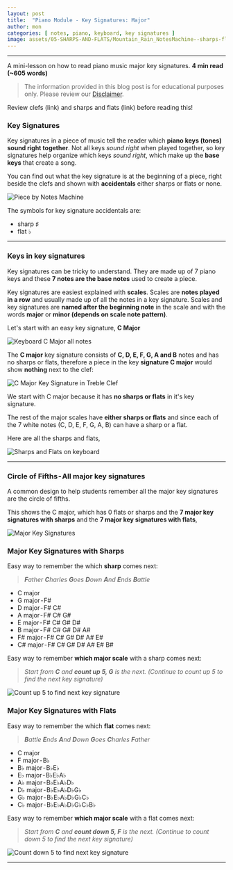 ```yaml
---
layout: post
title:  "Piano Module - Key Signatures: Major"
author: mon
categories: [ notes, piano, keyboard, key signatures ]
image: assets/05-SHARPS-AND-FLATS/Mountain_Rain_NotesMachine--sharps-flats.png
---
```

---

A mini-lesson on how to read piano music major key signatures. **4 min read (~605 words)**

> The information provided in this blog post is for educational purposes only. Please review our [Disclaimer](https://notesmachine.com/legal#disclaimer).

Review clefs (link) and sharps and flats (link) before reading this!

### Key Signatures

Key signatures in a piece of music tell the reader which **piano keys (tones) sound right together**. Not all keys _sound right_ when played together, so key signatures help organize which keys _sound right_, which make up the **base keys** that create a song.

You can find out what the key signature is at the beginning of a piece, right beside the clefs and shown with **accidentals** either sharps or flats or none.

![Piece by Notes Machine](https://m-piechatzek.github.io/notesmachinezzzz/assets/05-SHARPS-AND-FLATS/Mountain_Rain_NotesMachine--sharps-flats.png)

The symbols for key signature accidentals are:

- sharp ♯
- flat ♭

---

### Keys in key signatures

Key signatures can be tricky to understand. They are made up of 7 piano keys and these **7 notes are the base notes** used to create a piece. 

Key signatures are easiest explained with **scales**. Scales are **notes played in a row** and usually made up of all the notes in a key signature. Scales and key signatures are **named after the beginning note** in the scale and with the words **major** or **minor (depends on scale note pattern)**.

Let's start with an easy key signature, **C Major**

![Keyboard C Major all notes](https://m-piechatzek.github.io/notesmachinezzzz/assets/06-KEY-SIGNATURE-MAJOR/keyboard-C-Major-all.png)

The **C major** key signature consists of **C, D, E, F, G, A and B** notes and has no sharps or flats, therefore a piece in the key **signature C major** would show **nothing** next to the clef:

![C Major Key Signature in Treble Clef](https://m-piechatzek.github.io/notesmachinezzzz/assets/06-KEY-SIGNATURE-MAJOR/keyboard-C-Major.png)

We start with C major because it has **no sharps or flats** in it's key signature. 

The rest of the major scales have **either sharps or flats** and since each of the 7 white notes (C, D, E, F, G, A, B) can have a sharp or a flat.

Here are all the sharps and flats,

![Sharps and Flats on keyboard](https://m-piechatzek.github.io/notesmachinezzzz/assets/06-KEY-SIGNATURE-MAJOR/key-signature-keyboard-sharps-flats.png)

---

### Circle of Fifths - All major key signatures

A common design to help students remember all the major key signatures are the circle of fifths.

This shows the C major, which has 0 flats or sharps and the **7 major key signatures with sharps** and the **7 major key signatures with flats**, 

![Major Key Signatures](https://m-piechatzek.github.io/notesmachinezzzz/assets/06-KEY-SIGNATURE-MAJOR/key-signatures--circle-major.png)

### Major Key Signatures with Sharps

Easy way to remember the which **sharp** comes next: 

> _**F**ather **C**harles **G**oes **D**own **A**nd **E**nds **B**attle_

- C major
- G major - F#
- D major - F# C#
- A major - F# C# G#
- E major - F# C# G# D#
- B major - F# C# G# D# A#
- F# major - F# C# G# D# A# E#
- C# major - F# C# G# D# A# E# B#

Easy way to remember **which major scale** with a sharp comes next: 

> _Start from **C** and **count up 5, G** is the next. (Continue to count up 5 to find the next key signature)_

![Count up 5 to find next key signature](https://m-piechatzek.github.io/notesmachinezzzz/assets/06-KEY-SIGNATURE-MAJOR/key-signature-keyboard-major-sharps.png)

### Major Key Signatures with Flats

Easy way to remember the which **flat** comes next:

> _**B**attle **E**nds **A**nd **D**own **G**oes **C**harles **F**ather_

- C major
- F major - B♭
- B♭ major - B♭E♭
- E♭ major - B♭E♭A♭
- A♭ major - B♭E♭A♭D♭
- D♭ major - B♭E♭A♭D♭G♭
- G♭ major - B♭E♭A♭D♭G♭C♭
- C♭ major - B♭E♭A♭D♭G♭C♭B♭

Easy way to remember **which major scale** with a flat comes next:

> _Start from **C** and **count down 5, F** is the next. (Continue to count down 5 to find the next key signature)_

![Count down 5 to find next key signature](https://m-piechatzek.github.io/notesmachinezzzz/assets/06-KEY-SIGNATURE-MAJOR/key-signature-keyboard-major-flats.png)

---
